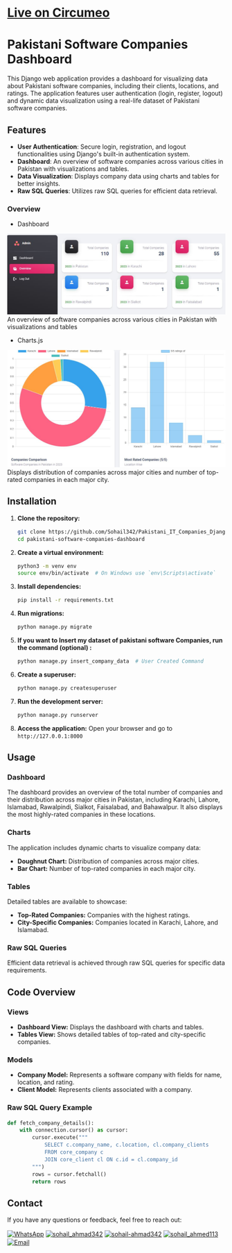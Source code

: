 # [Live on Circumeo](https://uj8-loyal-heisenberg.circumeo-apps.net/)
# Pakistani Software Companies Dashboard

This Django web application provides a dashboard for visualizing data about Pakistani software companies, including their clients, locations, and ratings. The application features user authentication (login, register, logout) and dynamic data visualization using a real-life dataset of Pakistani software companies.


## Features

- **User Authentication**: Secure login, registration, and logout functionalities using Django's built-in authentication system.
- **Dashboard**: An overview of software companies across various cities in Pakistan with visualizations and tables.
- **Data Visualization**: Displays company data using charts and tables for better insights.
- **Raw SQL Queries**: Utilizes raw SQL queries for efficient data retrieval.

### Overview
- Dashboard
  
![Dashboard](static/assets/img/bars.JPG)
An overview of software companies across various cities in Pakistan with visualizations and tables

- Charts.js

![Charts](static/assets/img/charts.JPG)
Displays distribution of companies across major cities and number of top-rated companies in each major city.
## Installation

1. **Clone the repository:**
    ```bash
    git clone https://github.com/Sohail342/Pakistani_IT_Companies_Django.git
    cd pakistani-software-companies-dashboard
    ```

2. **Create a virtual environment:**
    ```bash
    python3 -m venv env
    source env/bin/activate  # On Windows use `env\Scripts\activate`
    ```

3. **Install dependencies:**
    ```bash
    pip install -r requirements.txt
    ```

4. **Run migrations:**
    ```bash
    python manage.py migrate
    ```
5. **If you want to Insert my dataset of pakistani software Companies, run the command (optional) :**
    ```bash
    python manage.py insert_company_data  # User Created Command
    ```

6. **Create a superuser:**
    ```bash
    python manage.py createsuperuser
    ```

7. **Run the development server:**
    ```bash
    python manage.py runserver
    ```

8. **Access the application:**
    Open your browser and go to `http://127.0.0.1:8000`

## Usage

### Dashboard

The dashboard provides an overview of the total number of companies and their distribution across major cities in Pakistan, including Karachi, Lahore, Islamabad, Rawalpindi, Sialkot, Faisalabad, and Bahawalpur. It also displays the most highly-rated companies in these locations.

### Charts

The application includes dynamic charts to visualize company data:

- **Doughnut Chart:** Distribution of companies across major cities.
- **Bar Chart:** Number of top-rated companies in each major city.

### Tables

Detailed tables are available to showcase:

- **Top-Rated Companies:** Companies with the highest ratings.
- **City-Specific Companies:** Companies located in Karachi, Lahore, and Islamabad.

### Raw SQL Queries

Efficient data retrieval is achieved through raw SQL queries for specific data requirements.

## Code Overview

### Views

- **Dashboard View:** Displays the dashboard with charts and tables.
- **Tables View:** Shows detailed tables of top-rated and city-specific companies.

### Models

- **Company Model:** Represents a software company with fields for name, location, and rating.
- **Client Model:** Represents clients associated with a company.

### Raw SQL Query Example

```python
def fetch_company_details():
    with connection.cursor() as cursor:
        cursor.execute("""
            SELECT c.company_name, c.location, cl.company_clients
            FROM core_company c
            JOIN core_client cl ON c.id = cl.company_id
        """)
        rows = cursor.fetchall()
        return rows
```

## Contact
If you have any questions or feedback, feel free to reach out:
<p align="left">
<a href="https://wa.me/+923428041928" target="blank"><img align="center" src="https://img.icons8.com/color/48/000000/whatsapp.png" alt="WhatsApp" height="30" width="40" /></a>
<a href="https://www.hackerrank.com/sohail_ahmad342" target="blank"><img align="center" src="https://raw.githubusercontent.com/rahuldkjain/github-profile-readme-generator/master/src/images/icons/Social/hackerrank.svg" alt="sohail_ahmad342" height="30" width="40" /></a>
<a href="https://www.linkedin.com/in/sohailahmad3428041928/" target="blank"><img align="center" src="https://raw.githubusercontent.com/rahuldkjain/github-profile-readme-generator/master/src/images/icons/Social/linked-in-alt.svg" alt="sohail-ahmad342" height="30" width="40" /></a>
<a href="https://instagram.com/sohail_ahmed113" target="blank"><img align="center" src="https://raw.githubusercontent.com/rahuldkjain/github-profile-readme-generator/master/src/images/icons/Social/instagram.svg" alt="sohail_ahmed113" height="30" width="40" /></a>
<a href="mailto:sohailahmed34280@gmail.com" target="blank"><img align="center" src="https://img.icons8.com/ios-filled/50/000000/email-open.png" alt="Email" height="30" width="40" /></a>
</p>


